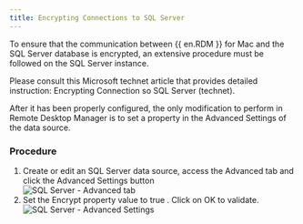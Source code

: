 ```yaml
---
title: Encrypting Connections to SQL Server
---
```

To ensure that the communication between {{ en.RDM }} for Mac and the SQL Server database is encrypted, an extensive procedure must be followed on the SQL Server instance.  

Please consult this Microsoft technet article that provides detailed instruction: Encrypting Connection so SQL Server (technet).  

After it has been properly configured, the only modification to perform in Remote Desktop Manager is to set a property in the Advanced Settings of the data source.  

### Procedure 

1. Create or edit an SQL Server data source, access the Advanced tab and click the Advanced Settings button  
![SQL Server - Advanced tab](/img/en/rdm/mac/clip6044.png) 
1. Set the Encrypt property value to true . Click on OK to validate.  
![SQL Server - Advanced Settings](/img/en/rdm/mac/clip6045.png) 

